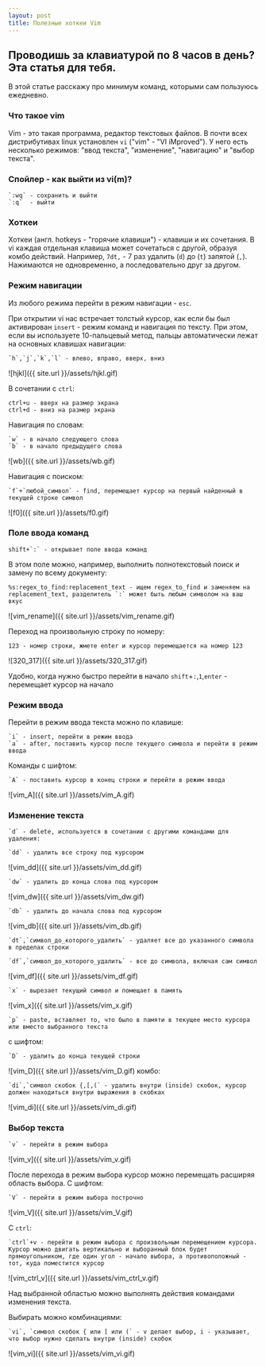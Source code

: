 ```yaml
---
layout: post
title: Полезные хоткеи Vim 
---
```


## Проводишь за клавиатурой по 8 часов в день? Эта статья для тебя. 
В этой статье расскажу про минимум команд, которыми сам пользуюсь ежедневно.

### Что такое vim
Vim - это такая программа, редактор текстовых файлов. В почти всех дистрибутивах linux установлен `vi` ("vim" - "VI iMproved"). У него есть несколько режимов: "ввод текста", "изменение", "навигацию" и "выбор текста".

### Спойлер - как выйти из vi(m)?
```
`:wq` - сохранить и выйти
`:q`  - выйти
```

### Хоткеи
Хоткеи (англ. hotkeys - "горячие клавиши") - клавиши и их сочетания. В vi каждая отдельная клавиша может сочетаться с другой, образуя комбо действий. Например, `7dt,` - 7 раз удалить (`d`) до (`t`) запятой (`,`). Нажимаются не одновременно, а последовательно друг за другом.

### Режим навигации

Из любого режима перейти в режим навигации - `esc`.

При открытии vi нас встречает толстый курсор, как если бы был активирован `insert` - режим команд и навигация по тексту. При этом, если вы используете 10-пальцевый метод, пальцы автоматически лежат на основных клавишах навигации:
```
`h`,`j`,`k`,`l` - влево, вправо, вверх, вниз
```
![hjkl]({{ site.url }}/assets/hjkl.gif)

В сочетании с `ctrl`:
```
ctrl+u - вверх на размер экрана
ctrl+d - вниз на размер экрана
```
Навигация по словам:
```
`w` - в начало следующего слова
`b` - в начало предыдущего слова
```
![wb]({{ site.url }}/assets/wb.gif)

Навигация с поиском:
```
`f`+`любой_символ` - find, перемещает курсор на первый найденный в текущей строке символ
```
![f0]({{ site.url }}/assets/f0.gif)

### Поле ввода команд

```
shift+`:` - открывает поле ввода команд
```
В этом поле можно, например, выполнить полнотекстовый поиск и замену по всему документу:
```
%s:regex_to_find:replacement_text - ищем regex_to_find и заменяем на replacement_text, разделитель `:` может быть любым символом на ваш вкус
```
![vim_rename]({{ site.url }}/assets/vim_rename.gif)


Переход на произвольную строку по номеру:
```
123 - номер строки, жмете enter и курсор перемещается на номер 123
```
![320_317]({{ site.url }}/assets/320_317.gif)

Удобно, когда нужно быстро перейти в начало `shift`+`:`,`1`,`enter` - перемещает курсор на начало

### Режим ввода
Перейти в режим ввода текста можно по клавише:
```
`i` - insert, перейти в режим ввода
`a` - after, поставить курсор после текущего символа и перейти в режим ввода
```
Команды с шифтом:
```
`A` - поставить курсор в конец строки и перейти в режим ввода
```
![vim_A]({{ site.url }}/assets/vim_A.gif)

### Изменение текста
```
`d` - delete, используется в сочетании с другими командами для удаления:
```
```
`dd` - удалить все строку под курсором
```
![vim_dd]({{ site.url }}/assets/vim_dd.gif)
```
`dw` - удалить до конца слова под курсором
```
![vim_dw]({{ site.url }}/assets/vim_dw.gif)
```
`db` - удалить до начала слова под курсором
```
![vim_db]({{ site.url }}/assets/vim_db.gif)
```
`dt`,`символ_до_которого_удалить` - удаляет все до указанного символа в пределах строки
```
```
`df`,`символ_до_которого_удалить` - все до символа, включая сам символ
```
![vim_df]({{ site.url }}/assets/vim_df.gif)
```
`x` - вырезает текущий символ и помещает в память
```
![vim_x]({{ site.url }}/assets/vim_x.gif)
```
`p` - paste, вставляет то, что было в памяти в текущее место курсора или вместо выбранного текста
```
с шифтом:
```
`D` - удалить до конца текущей строки
```
![vim_D]({{ site.url }}/assets/vim_D.gif)
комбо:
```
`di`,`символ скобок {,[,(` - удалить внутри (inside) скобок, курсор должен находиться внутри выражения в скобках
```
![vim_di]({{ site.url }}/assets/vim_di.gif)

### Выбор текста
```
`v` - перейти в режим выбора
```
![vim_v]({{ site.url }}/assets/vim_v.gif)

После перехода в режим выбора курсор можно перемещать расширяя область выбора.
С шифтом:
```
`V` - перейти в режим выбора построчно
```
![vim_V]({{ site.url }}/assets/vim_V.gif)

C `ctrl`:
```
`ctrl`+v - перейти в режим выбора с произвольным перемещением курсора. Курсор можно двигать вертикально и выборанный блок будет прямоугольником, где один угол - начало выбора, а противоположный - тот, куда поместится курсор
```
![vim_ctrl_v]({{ site.url }}/assets/vim_ctrl_v.gif)

Над выбранной областью можно выполнять действия командами изменения текста.

Выбирать можно комбинациями:
```
`vi`, `символ скобок { или [ или (` - v делает выбор, i - указывает, что выбор нужно сделать внутри (inside) скобок
```
![vim_vi]({{ site.url }}/assets/vim_vi.gif)
